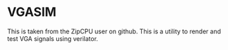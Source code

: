 # VGASIM
This is taken from the ZipCPU user on github. This is a utility to render and test VGA signals using verilator.
